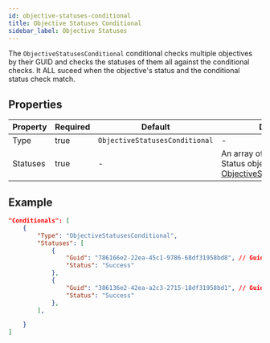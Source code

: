 ```yaml
---
id: objective-statuses-conditional
title: Objective Statuses Conditional
sidebar_label: Objective Statuses
---
```


The `ObjectiveStatusesConditional` conditional checks multiple objectives by their GUID and checks the statuses of them all against the conditional checks. It ALL suceed when the objective's status and the conditional status check match.

## Properties

| Property | Required | Default                        | Details                                                                                                      |
| -------- | -------- | ------------------------------ | ------------------------------------------------------------------------------------------------------------ |
| Type     | true     | `ObjectiveStatusesConditional` | -                                                                                                            |
| Statuses | true     | -                              | An array of GUID and Status objects similar to [ObjectiveStatusConditional](objective-status-conditional.md) |

## Example

```json
"Conditionals": [
    {
        "Type": "ObjectiveStatusesConditional",
        "Statuses": [
            {
                "Guid": "786166e2-22ea-45c1-9786-68df31958bd8", // Guid of an Objective node elsewhere in your common.jsonc
                "Status": "Success"
            },
            {
                "Guid": "386136e2-42ea-a2c3-2715-18df31958bd1", // Guid of another Objective node elsewhere in your common.jsonc
                "Status": "Success"
            },
        ],

    }
]
```
